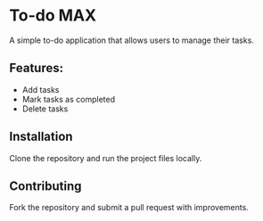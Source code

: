 # To-do MAX

A simple to-do application that allows users to manage their tasks.

## Features:
- Add tasks
- Mark tasks as completed
- Delete tasks

## Installation
Clone the repository and run the project files locally.

## Contributing
Fork the repository and submit a pull request with improvements.
